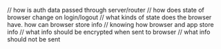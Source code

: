 // how is auth data passed through server/router
// how does state of browser change on login/logout
// what kinds of state does the browser have. how can browser store info
// knowing how browser and app store info
// what info should be encrypted when sent to browser
// what info should not be sent